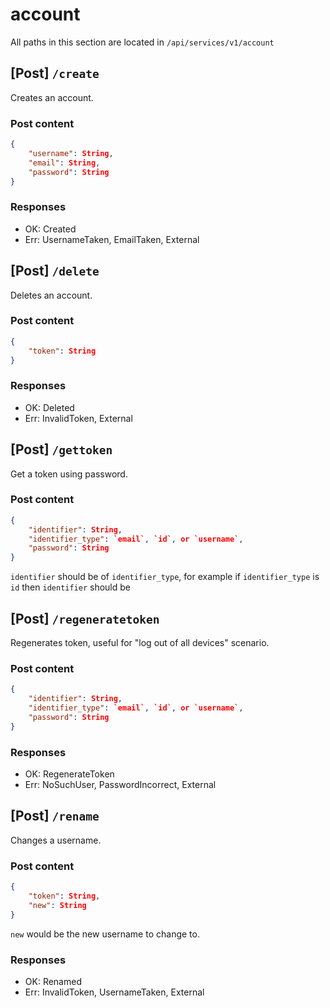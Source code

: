 # account

All paths in this section are located in `/api/services/v1/account`

## [Post] `/create`

Creates an account.

### Post content

```json
{
    "username": String,
    "email": String,
    "password": String
}
```

### Responses

- OK: Created
- Err: UsernameTaken, EmailTaken, External

## [Post] `/delete`

Deletes an account.

### Post content

```json
{
    "token": String
}
```

### Responses

- OK: Deleted
- Err: InvalidToken, External

## [Post] `/gettoken`

Get a token using password.

### Post content

```json
{
    "identifier": String,
    "identifier_type": `email`, `id`, or `username`,
    "password": String
}
```

`identifier` should be of `identifier_type`, for example if `identifier_type` is `id` then `identifier` should be 

## [Post] `/regeneratetoken`

Regenerates token, useful for "log out of all devices" scenario.

### Post content

```json
{
    "identifier": String,
    "identifier_type": `email`, `id`, or `username`,
    "password": String
}
```

### Responses

- OK: RegenerateToken
- Err: NoSuchUser, PasswordIncorrect, External

## [Post] `/rename`

Changes a username.

### Post content

```json
{
    "token": String,
    "new": String
}
```

`new` would be the new username to change to.

### Responses

- OK: Renamed
- Err: InvalidToken, UsernameTaken, External
